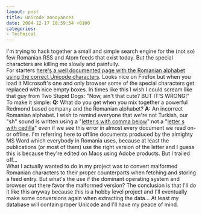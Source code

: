 ```yaml
---
layout: post
title: Unicode annoyances
date: 2004-12-17 18:59:54 +0100
categories:
- Technical
---
```

<p>I'm trying to hack together a small and simple search engine for the (not so) few Romanian RSS and Atom feeds that exist today. But the special characters are killing me slowly and painfully.<br />
For starters <a href="http://bucovina.chem.tue.nl/page_8.htm">here's a well documented page with the Romanian alphabet using the correct Unicode characters</a>. Looks nice on Firefox but when you load it Microsoft's one and only browser some of the special characters get replaced with nice empty boxes. In times like this I wish I could scream like that guy from Two Stupid Dogs: "Now, ain't that cute? BUT IT'S WRONG!"<br />
To make it simple: <strong>Q:</strong> What do you get when you mix together a powerful Redmond based company and the Romanian alphabet? <strong>A:</strong> An incorrect Romanian alphabet. I wish to remind everyone that we're not Turkish, our "sh" sound is written using a "<a href="http://www.eki.ee/letter/chardata.cgi?ucode=0219">letter s with  comma below</a>" not a "<a href="http://www.eki.ee/letter/chardata.cgi?ucode=015F">letter s with cedilla</a>" even if we see this error in almost every document we read on- or offline. I'm referring here to offline documents produced by the almighty MS Word which everybody in Romania uses, because at least the publications (or most of them) use the right version of the letter and I guess this is because they're edited on Macs using Adobe products. But I trailed off...<br />
What I actually wanted to do in my project was to convert malformed Romanian characters to their proper counterparts when fetching and storing a feed entry. But what's the use if the dominant operating system and browser out there favor the malformed version? The conclusion is that I'll do it like this anyway because this is a hobby level project and I'll eventually make some conversions again when extracting the data... At least my database will contain proper Unicode and I'll have my peace of mind.</p>
